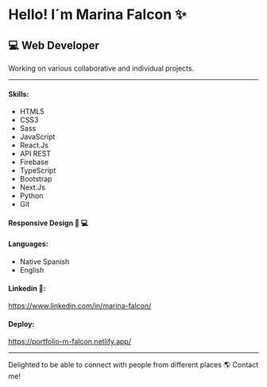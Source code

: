 # Hello! I´m Marina Falcon ✨

## 💻 Web Developer 

Working on various collaborative and individual projects.
***
#### __Skills__:

* HTML5
* CSS3
* Sass
* JavaScript
* React.Js
* API REST
* Firebase
* TypeScript
* Bootstrap
* Next.Js
* Python
* Git

#### Responsive Design  📱 💻 

#### __Languages__:

* Native Spanish
* English

#### Linkedin 🔗:
https://www.linkedin.com/in/marina-falcon/

#### Deploy:
https://portfolio-m-falcon.netlify.app/

***

Delighted to be able to connect with people from different places 🌎 Contact me!


